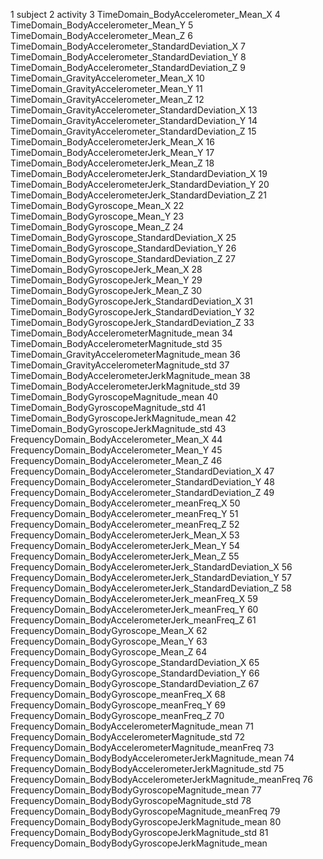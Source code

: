 
1
subject
2
activity
3
TimeDomain_BodyAccelerometer_Mean_X
4
TimeDomain_BodyAccelerometer_Mean_Y
5
TimeDomain_BodyAccelerometer_Mean_Z
6
TimeDomain_BodyAccelerometer_StandardDeviation_X
7
TimeDomain_BodyAccelerometer_StandardDeviation_Y
8
TimeDomain_BodyAccelerometer_StandardDeviation_Z
9
TimeDomain_GravityAccelerometer_Mean_X
10
TimeDomain_GravityAccelerometer_Mean_Y
11
TimeDomain_GravityAccelerometer_Mean_Z
12
TimeDomain_GravityAccelerometer_StandardDeviation_X
13
TimeDomain_GravityAccelerometer_StandardDeviation_Y
14
TimeDomain_GravityAccelerometer_StandardDeviation_Z
15
TimeDomain_BodyAccelerometerJerk_Mean_X
16
TimeDomain_BodyAccelerometerJerk_Mean_Y
17
TimeDomain_BodyAccelerometerJerk_Mean_Z
18
TimeDomain_BodyAccelerometerJerk_StandardDeviation_X
19
TimeDomain_BodyAccelerometerJerk_StandardDeviation_Y
20
TimeDomain_BodyAccelerometerJerk_StandardDeviation_Z
21
TimeDomain_BodyGyroscope_Mean_X
22
TimeDomain_BodyGyroscope_Mean_Y
23
TimeDomain_BodyGyroscope_Mean_Z
24
TimeDomain_BodyGyroscope_StandardDeviation_X
25
TimeDomain_BodyGyroscope_StandardDeviation_Y
26
TimeDomain_BodyGyroscope_StandardDeviation_Z
27
TimeDomain_BodyGyroscopeJerk_Mean_X
28
TimeDomain_BodyGyroscopeJerk_Mean_Y
29
TimeDomain_BodyGyroscopeJerk_Mean_Z
30
TimeDomain_BodyGyroscopeJerk_StandardDeviation_X
31
TimeDomain_BodyGyroscopeJerk_StandardDeviation_Y
32
TimeDomain_BodyGyroscopeJerk_StandardDeviation_Z
33
TimeDomain_BodyAccelerometerMagnitude_mean
34
TimeDomain_BodyAccelerometerMagnitude_std
35
TimeDomain_GravityAccelerometerMagnitude_mean
36
TimeDomain_GravityAccelerometerMagnitude_std
37
TimeDomain_BodyAccelerometerJerkMagnitude_mean
38
TimeDomain_BodyAccelerometerJerkMagnitude_std
39
TimeDomain_BodyGyroscopeMagnitude_mean
40
TimeDomain_BodyGyroscopeMagnitude_std
41
TimeDomain_BodyGyroscopeJerkMagnitude_mean
42
TimeDomain_BodyGyroscopeJerkMagnitude_std
43
FrequencyDomain_BodyAccelerometer_Mean_X
44
FrequencyDomain_BodyAccelerometer_Mean_Y
45
FrequencyDomain_BodyAccelerometer_Mean_Z
46
FrequencyDomain_BodyAccelerometer_StandardDeviation_X
47
FrequencyDomain_BodyAccelerometer_StandardDeviation_Y
48
FrequencyDomain_BodyAccelerometer_StandardDeviation_Z
49
FrequencyDomain_BodyAccelerometer_meanFreq_X
50
FrequencyDomain_BodyAccelerometer_meanFreq_Y
51
FrequencyDomain_BodyAccelerometer_meanFreq_Z
52
FrequencyDomain_BodyAccelerometerJerk_Mean_X
53
FrequencyDomain_BodyAccelerometerJerk_Mean_Y
54
FrequencyDomain_BodyAccelerometerJerk_Mean_Z
55
FrequencyDomain_BodyAccelerometerJerk_StandardDeviation_X
56
FrequencyDomain_BodyAccelerometerJerk_StandardDeviation_Y
57
FrequencyDomain_BodyAccelerometerJerk_StandardDeviation_Z
58
FrequencyDomain_BodyAccelerometerJerk_meanFreq_X
59
FrequencyDomain_BodyAccelerometerJerk_meanFreq_Y
60
FrequencyDomain_BodyAccelerometerJerk_meanFreq_Z
61
FrequencyDomain_BodyGyroscope_Mean_X
62
FrequencyDomain_BodyGyroscope_Mean_Y
63
FrequencyDomain_BodyGyroscope_Mean_Z
64
FrequencyDomain_BodyGyroscope_StandardDeviation_X
65
FrequencyDomain_BodyGyroscope_StandardDeviation_Y
66
FrequencyDomain_BodyGyroscope_StandardDeviation_Z
67
FrequencyDomain_BodyGyroscope_meanFreq_X
68
FrequencyDomain_BodyGyroscope_meanFreq_Y
69
FrequencyDomain_BodyGyroscope_meanFreq_Z
70
FrequencyDomain_BodyAccelerometerMagnitude_mean
71
FrequencyDomain_BodyAccelerometerMagnitude_std
72
FrequencyDomain_BodyAccelerometerMagnitude_meanFreq
73
FrequencyDomain_BodyBodyAccelerometerJerkMagnitude_mean
74
FrequencyDomain_BodyBodyAccelerometerJerkMagnitude_std
75
FrequencyDomain_BodyBodyAccelerometerJerkMagnitude_meanFreq
76
FrequencyDomain_BodyBodyGyroscopeMagnitude_mean
77
FrequencyDomain_BodyBodyGyroscopeMagnitude_std
78
FrequencyDomain_BodyBodyGyroscopeMagnitude_meanFreq
79
FrequencyDomain_BodyBodyGyroscopeJerkMagnitude_mean
80
FrequencyDomain_BodyBodyGyroscopeJerkMagnitude_std
81
FrequencyDomain_BodyBodyGyroscopeJerkMagnitude_mean